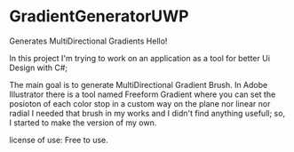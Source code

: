 # GradientGeneratorUWP

Generates MultiDirectional Gradients
Hello!

In this project I'm trying to work on an application as a tool for better Ui Design with C#;

The main goal  is to generate MultiDirectional Gradient Brush.
In Adobe Illustrator there is a tool named Freeform Gradient where you can set the posioton of each color stop in a custom way on the plane nor linear nor radial
I needed that brush in my works and I didn't find anything usefull; so, I started to make the version of my own.


license of use:
Free to use.

